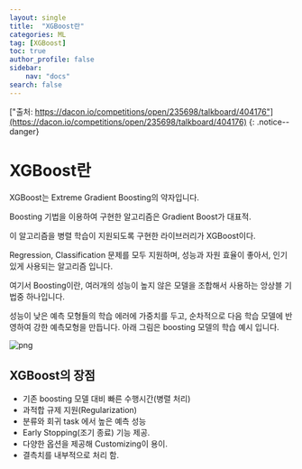 ```yaml
---
layout: single
title:  "XGBoost란"
categories: ML
tag: [XGBoost]
toc: true
author_profile: false
sidebar:
    nav: "docs"
search: false
---
```

["출처: https://dacon.io/competitions/open/235698/talkboard/404176"](https://dacon.io/competitions/open/235698/talkboard/404176)
{: .notice--danger}


# XGBoost란

XGBoost는 Extreme Gradient Boosting의 약자입니다. 

Boosting 기법을 이용하여 구현한 알고리즘은 Gradient Boost가 대표적.

이 알고리즘을 병렬 학습이 지원되도록 구현한 라이브러리가 XGBoost이다.

Regression, Classification 문제를 모두 지원하며, 성능과 자원 효율이 좋아서, 인기 있게 사용되는 알고리즘 입니다.



여기서 Boosting이란, 여러개의 성능이 높지 않은 모델을 조합해서 사용하는 앙상블 기법중 하나입니다.

성능이 낮은 예측 모형들의 학습 에러에 가중치를 두고, 순차적으로 다음 학습 모델에 반영하여 강한 예측모형을 만듭니다. 아래 그림은 boosting 모델의 학습 예시 입니다.

![png](/assets/images/220416/Boosting.jpg)


## XGBoost의 장점

- 기존 boosting 모델 대비 빠른 수행시간(병렬 처리)
- 과적합 규제 지원(Regularization)
- 분류와 회귀 task 에서 높은 예측 성능
- Early Stopping(조기 종료) 기능 제공.
- 다양한 옵션을 제공해 Customizing이 용이.
- 결측치를 내부적으로 처리 함.
